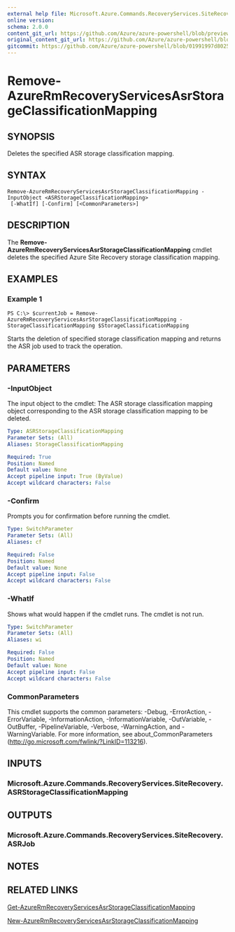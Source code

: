 ```yaml
---
external help file: Microsoft.Azure.Commands.RecoveryServices.SiteRecovery.dll-Help.xml
online version:
schema: 2.0.0
content_git_url: https://github.com/Azure/azure-powershell/blob/preview/src/ResourceManager/RecoveryServices.SiteRecovery/Commands.RecoveryServices.SiteRecovery/help/Remove-AzureRmRecoveryServicesAsrStorageClassificationMapping.md
original_content_git_url: https://github.com/Azure/azure-powershell/blob/preview/src/ResourceManager/RecoveryServices.SiteRecovery/Commands.RecoveryServices.SiteRecovery/help/Remove-AzureRmRecoveryServicesAsrStorageClassificationMapping.md
gitcommit: https://github.com/Azure/azure-powershell/blob/01991997d8025016140f94010af77fc3145fefff
---
```


# Remove-AzureRmRecoveryServicesAsrStorageClassificationMapping

## SYNOPSIS
Deletes the specified ASR storage classification mapping.

## SYNTAX

```
Remove-AzureRmRecoveryServicesAsrStorageClassificationMapping -InputObject <ASRStorageClassificationMapping>
 [-WhatIf] [-Confirm] [<CommonParameters>]
```

## DESCRIPTION
The **Remove-AzureRmRecoveryServicesAsrStorageClassificationMapping** cmdlet deletes the specified Azure Site Recovery storage classification mapping.

## EXAMPLES

### Example 1
```
PS C:\> $currentJob = Remove-AzureRmRecoveryServicesAsrStorageClassificationMapping -StorageClassificationMapping $StorageClassificationMapping
```

Starts the deletion of specified storage classification mapping and returns the ASR job used to track the operation.

## PARAMETERS

### -InputObject
The input object to the cmdlet: The ASR storage classification mapping object corresponding to the ASR storage classification mapping to be deleted.

```yaml
Type: ASRStorageClassificationMapping
Parameter Sets: (All)
Aliases: StorageClassificationMapping

Required: True
Position: Named
Default value: None
Accept pipeline input: True (ByValue)
Accept wildcard characters: False
```

### -Confirm
Prompts you for confirmation before running the cmdlet.

```yaml
Type: SwitchParameter
Parameter Sets: (All)
Aliases: cf

Required: False
Position: Named
Default value: None
Accept pipeline input: False
Accept wildcard characters: False
```

### -WhatIf
Shows what would happen if the cmdlet runs. The cmdlet is not run.

```yaml
Type: SwitchParameter
Parameter Sets: (All)
Aliases: wi

Required: False
Position: Named
Default value: None
Accept pipeline input: False
Accept wildcard characters: False
```

### CommonParameters
This cmdlet supports the common parameters: -Debug, -ErrorAction, -ErrorVariable, -InformationAction, -InformationVariable, -OutVariable, -OutBuffer, -PipelineVariable, -Verbose, -WarningAction, and -WarningVariable. For more information, see about_CommonParameters (http://go.microsoft.com/fwlink/?LinkID=113216).

## INPUTS

### Microsoft.Azure.Commands.RecoveryServices.SiteRecovery.ASRStorageClassificationMapping

## OUTPUTS

### Microsoft.Azure.Commands.RecoveryServices.SiteRecovery.ASRJob

## NOTES

## RELATED LINKS

[Get-AzureRmRecoveryServicesAsrStorageClassificationMapping](./Get-AzureRmRecoveryServicesAsrStorageClassificationMapping.md)

[New-AzureRmRecoveryServicesAsrStorageClassificationMapping](./New-AzureRmRecoveryServicesAsrStorageClassificationMapping.md)
